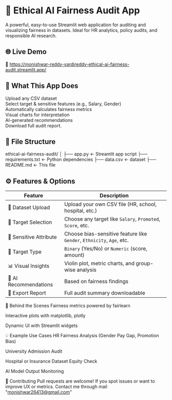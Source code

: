 # 🧠 Ethical AI Fairness Audit App

A powerful, easy-to-use Streamlit web application for auditing and visualizing fairness in datasets. Ideal for HR analytics, policy audits, and responsible AI research.

## 🌐 Live Demo

🔗 https://monishwar-reddy-vardireddy-ethical-ai-fairness-audit.streamlit.app/

## 🎯 What This App Does

Upload any CSV dataset  
Select target & sensitive features (e.g., Salary, Gender)   
Automatically calculates fairness metrics  
Visual charts for interpretation  
AI-generated recommendations  
Download full audit report.

## 📁 File Structure

ethical-ai-fairness-audit/
│
├── app.py ← Streamlit app script
├── requirements.txt ← Python dependencies
├── data.csv ← dataset
├── README.md ← This file

## ⚙️ Features & Options

| Feature                 | Description |
|------------------------|-------------|
| 📂 Dataset Upload       | Upload your own CSV file (HR, school, hospital, etc.) |
| 🎯 Target Selection     | Choose any target like `Salary`, `Promoted`, `Score`, etc. |
| 👤 Sensitive Attribute  | Choose bias-sensitive feature like `Gender`, `Ethnicity`, `Age`, etc. |
| 🧮 Target Type          | `Binary` (Yes/No) or `Numeric` (score, amount) |
| 📊 Visual Insights      | Violin plot, metric charts, and group-wise analysis |
| 🧠 AI Recommendations   | Based on fairness findings |
| 📄 Export Report    | Full audit summary downloadable|

🧠 Behind the Scenes
Fairness metrics powered by fairlearn

Interactive plots with matplotlib, plotly

Dynamic UI with Streamlit widgets

💡 Example Use Cases
HR Fairness Analysis (Gender Pay Gap, Promotion Bias)

University Admission Audit

Hospital or Insurance Dataset Equity Check

AI Model Output Monitoring

🤝 Contributing
Pull requests are welcome! If you spot issues or want to improve UX or metrics. Contact me through mail "monishwar26413@gmail.com"
